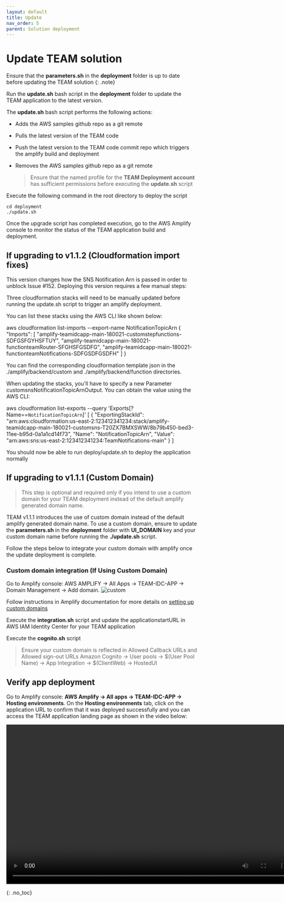 ```yaml
---
layout: default
title: Update
nav_order: 5
parent: Solution deployment
---
```


# Update TEAM solution

Ensure that the **parameters.sh** in the **deployment** folder is up to date before updating the TEAM solution
{: .note}

Run the **update.sh** bash script in the **deployment** folder to update the TEAM application to the latest version.

The **update.sh** bash script performs the following actions:

- Adds the AWS samples github repo as a git remote
- Pulls the latest version of the TEAM code
- Push the latest version to the TEAM code commit repo which triggers the amplify build and deployment 
- Removes the AWS samples github repo as a git remote

  > Ensure that the named profile for the **TEAM Deployment account** has sufficient permissions before executing the **update.sh** script

Execute the following command in the root directory to deploy the script

```
cd deployment
./update.sh
```

Once the upgrade script has completed execution, go to the AWS Amplify console to monitor the status of the TEAM application build and deployment.

## If upgrading to v1.1.2 (Cloudformation import fixes)

This version changes how the SNS Notification Arn is passed in order to unblock Issue #152. Deploying this version requires a few manual steps:

Three cloudformation stacks will need to be manually updated before running the update.sh script to trigger an amplify deployment.

You can list these stacks using the AWS CLI like shown below:

aws cloudformation list-imports --export-name NotificationTopicArn
{
    "Imports": [
        "amplify-teamidcapp-main-180021-customstepfunctions-SDFGSFGYHSFTUY",
        "amplify-teamidcapp-main-180021-functionteamRouter-SFGHSFGSDFG",
        "amplify-teamidcapp-main-180021-functionteamNotifications-SDFGSDFGSDFH"
    ]
}

You can find the corresponding cloudformation template json in the ./amplify/backend/custom and ./amplify/backend/function directories.

When updating the stacks, you'll have to specify a new Parameter customsnsNotificationTopicArnOutput. You can obtain the value using the AWS CLI:

aws cloudformation list-exports --query 'Exports[?Name==`NotificationTopicArn`]' 
[
    {
        "ExportingStackId": "arn:aws:cloudformation:us-east-2:123412341234:stack/amplify-teamidcapp-main-180021-customsns-T20ZX7BMXSWW/8b79b450-bed3-11ee-b95d-0a1a1cd14f73",
        "Name": "NotificationTopicArn",
        "Value": "arn:aws:sns:us-east-2:123412341234:TeamNotifications-main"
    }
]

You should now be able to run deploy/update.sh to deploy the application normally

## If upgrading to v1.1.1 (Custom Domain)
> This step is optional and required only if you intend to use a custom domain for your TEAM deployment instead of the default amplify generated domain name.

TEAM v1.1.1 introduces the use of custom domain instead of the default amplify generated domain name.
To use a custom domain, ensure to update the **parameters.sh** in the **deployment** folder with **UI_DOMAIN** key and your custom domain name before running the **./update.sh** script.

Follow the steps below to integrate your custom domain with amplify once the update deployment is complete.

### Custom domain integration (If Using Custom Domain)

Go to Amplify console: AWS AMPLIFY → All Apps → TEAM-IDC-APP → Domain Management → Add domain.
![custom](../assets/images/custom.png)

Follow instructions in Amplify documentation for more details on [setting up custom domains](https://docs.aws.amazon.com/amplify/latest/userguide/custom-domains.html)

Execute the **integration.sh** script and update the applicationstartURL in AWS IAM Identity Center for your TEAM application

Execute the **cognito.sh** script 

> Ensure your custom domain is reflected in  Allowed Callback URLs and Allowed sign-out URLs 
Amazon Cognito → User pools → $(User Pool Name) → App Integration → $(ClientWeb) → HostedUI


## Verify app deployment
Go to Amplify console: **AWS Amplify -> All apps -> TEAM-IDC-APP -> Hosting environments**. On the **Hosting environments** tab, click on the application URL to confirm that it was deployed successfully and you can access the TEAM application landing page as shown in the video below:

<video width="750" height="420" frameborder="0" allowfullscreen controls>
<source src="https://d3f99z5n3ls8r1.cloudfront.net/videos/deployment/successful_app_deployment.mov" type="video/mp4">
</video>

{: .no_toc}